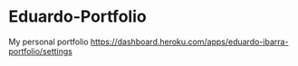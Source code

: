 # Eduardo-Portfolio
My personal portfolio
https://dashboard.heroku.com/apps/eduardo-ibarra-portfolio/settings
